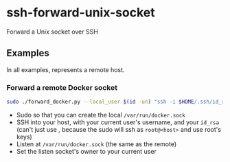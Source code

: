 # ssh-forward-unix-socket

Forward a Unix socket over SSH

## Examples

In all examples, <host> represents a remote host.

### Forward a remote Docker socket
```bash
sudo ./forward_docker.py --local_user $(id -un) "ssh -i $HOME/.ssh/id_rsa $(id -un)@<host>" /var/run/docker.sock
```
- Sudo so that you can create the local `/var/run/docker.sock`
- SSH into your host, with your current user's username, and your `id_rsa` (can't just use <host>, because the sudo will ssh as `root@<host>` and use root's keys)
- Listen at `/var/run/docker.sock` (the same as the remote)
- Set the listen socket's owner to your current user
